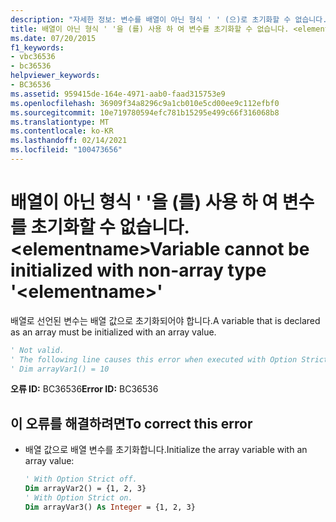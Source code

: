 ```yaml
---
description: "자세한 정보: 변수를 배열이 아닌 형식 ' ' (으)로 초기화할 수 없습니다. <elementname>"
title: 배열이 아닌 형식 ' '을 (를) 사용 하 여 변수를 초기화할 수 없습니다. <elementname>
ms.date: 07/20/2015
f1_keywords:
- vbc36536
- bc36536
helpviewer_keywords:
- BC36536
ms.assetid: 959415de-164e-4971-aab0-faad315753e9
ms.openlocfilehash: 36909f34a8296c9a1cb010e5cd00ee9c112efbf0
ms.sourcegitcommit: 10e719780594efc781b15295e499c66f316068b8
ms.translationtype: MT
ms.contentlocale: ko-KR
ms.lasthandoff: 02/14/2021
ms.locfileid: "100473656"
---
```

# <a name="variable-cannot-be-initialized-with-non-array-type-elementname"></a><span data-ttu-id="433ba-103">배열이 아닌 형식 ' '을 (를) 사용 하 여 변수를 초기화할 수 없습니다. \<elementname></span><span class="sxs-lookup"><span data-stu-id="433ba-103">Variable cannot be initialized with non-array type '\<elementname>'</span></span>

<span data-ttu-id="433ba-104">배열로 선언된 변수는 배열 값으로 초기화되어야 합니다.</span><span class="sxs-lookup"><span data-stu-id="433ba-104">A variable that is declared as an array must be initialized with an array value.</span></span>  
  
```vb  
' Not valid.  
' The following line causes this error when executed with Option Strict off.  
' Dim arrayVar1() = 10  
```  
  
 <span data-ttu-id="433ba-105">**오류 ID:** BC36536</span><span class="sxs-lookup"><span data-stu-id="433ba-105">**Error ID:** BC36536</span></span>  
  
## <a name="to-correct-this-error"></a><span data-ttu-id="433ba-106">이 오류를 해결하려면</span><span class="sxs-lookup"><span data-stu-id="433ba-106">To correct this error</span></span>  
  
- <span data-ttu-id="433ba-107">배열 값으로 배열 변수를 초기화합니다.</span><span class="sxs-lookup"><span data-stu-id="433ba-107">Initialize the array variable with an array value:</span></span>  
  
    ```vb
    ' With Option Strict off.  
    Dim arrayVar2() = {1, 2, 3}  
    ' With Option Strict on.  
    Dim arrayVar3() As Integer = {1, 2, 3}  
    ```
